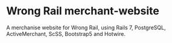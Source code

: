 # Wrong Rail merchant-website

A merchanise website for Wrong Rail, using Rails 7, PostgreSQL, ActiveMerchant, ScSS, Bootstrap5 and Hotwire.
